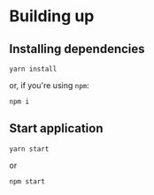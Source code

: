 # Building up

## Installing dependencies

```shell
yarn install
```

 or, if you're using `npm`:

```shell
npm i
```

## Start application

```shell
yarn start
```

or

```shell
npm start
```
